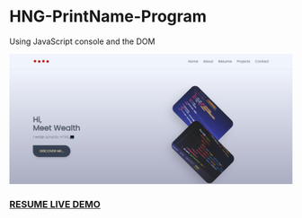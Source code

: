 # HNG-PrintName-Program
Using JavaScript console and the DOM

![Resume Page](resume-screenshot.png?raw=true "HNG-PrintName-Program ")

### <a href="https://https://wealthportfolio.netlify.app">RESUME LIVE DEMO</a>
